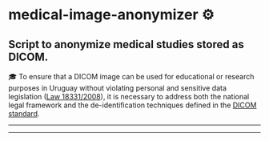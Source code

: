 # medical-image-anonymizer ⚙
## Script to anonymize medical studies stored as DICOM.

🎓 To ensure that a DICOM image can be used for educational or research purposes in Uruguay without violating personal and sensitive data legislation ([Law 18331/2008](https://www.impo.com.uy/bases/leyes/18331-2008)), it is necessary to address both the national legal framework and the de-identification techniques defined in the [DICOM standard](investigation/DICOM%20PS3.15%202025b%20Security%20and%20System%20Management%20Profiles.pdf).


---
---

